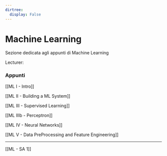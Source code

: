 ```yaml
---
dirtree:
  display: False
---
```


# Machine Learning

Sezione dedicata agli appunti di Machine Learning

Lecturer: 

### Appunti

[[ML I - Intro]]

[[ML II - Building a ML System]]

[[ML III - Supervised Learning]]

[[ML IIIb - Perceptron]]

[[ML IV - Neural Networks]]

[[ML V - Data PreProcessing and Feature Engineering]]


---

[[ML - SA 1]]